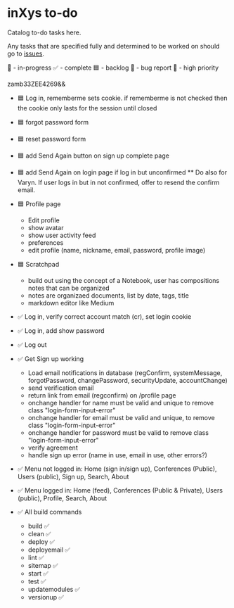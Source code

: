 # inXys to-do

Catalog to-do tasks here.

Any tasks that are specified fully and determined to be worked on should go to [issues](https://github.com/VarynInc/inxys/issues).

🏓 - in-progress
✅ - complete
🟦 - backlog
🐛 - bug report
🔴 - high priority

zamb33ZEE4269&&

- 🟦 Log in, rememberme sets cookie. if rememberme is not checked then the cookie only lasts for the session until closed
- 🟦 forgot password form
- 🟦 reset password form
- 🟦 add Send Again button on sign up complete page
- 🟦 add Send Again on login page if log in but unconfirmed ** Do also for Varyn. If user logs in but in not confirmed, offer to resend the confirm email.
- 🟦 Profile page
    - Edit profile
    - show avatar
    - show user activity feed
    - preferences
    - edit profile (name, nickname, email, password, profile image)
- 🟦 Scratchpad
    - build out using the concept of a Notebook, user has compositions notes that can be organized
    - notes are organizaed documents, list by date, tags, title
    - markdown editor like Medium

- ✅ Log in, verify correct account match (cr), set login cookie
- ✅ Log in, add show password
- ✅ Log out
- ✅ Get Sign up working
    - Load email notifications in database (regConfirm, systemMessage, forgotPassword, changePassword, securityUpdate, accountChange)
    - send verification email
    - return link from email (regconfirm) on /profile page
    - onchange handler for name must be valid and unique to remove class "login-form-input-error"
    - onchange handler for email must be valid and unique, to remove class "login-form-input-error"
    - onchange handler for password must be valid to remove class "login-form-input-error"
    - verify agreement
    - handle sign up error (name in use, email in use, other errors?)
- ✅ Menu not logged in: Home (sign in/sign up), Conferences (Public), Users (public), Sign up, Search, About
- ✅ Menu logged in: Home (feed), Conferences (Public & Private), Users (public), Profile, Search, About
- ✅ All build commands
  - build ✅
  - clean ✅
  - deploy ✅
  - deployemail ✅
  - lint ✅
  - sitemap ✅
  - start ✅
  - test ✅
  - updatemodules ✅
  - versionup ✅
